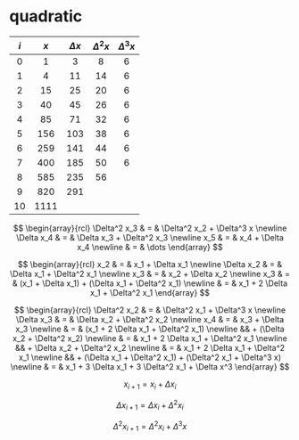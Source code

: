 # quadratic
$i$ | $x$ | $\Delta x$ | $\Delta^2 x$ | $\Delta^3 x$
:-: | :-: | :-: | :-: | :-:
0 | 1 | 3 | 8 | 6 |
1 | 4 | 11 | 14 | 6 |
2 | 15 | 25 | 20 | 6 |
3 | 40 | 45 | 26 | 6 |
4 | 85 | 71 | 32 | 6 |
5 | 156 | 103 | 38 | 6 |
6 | 259 | 141 | 44 | 6 |
7 | 400 | 185 | 50 | 6 |
8 | 585 | 235 | 56 |  |
9 | 820 | 291 |  |  |
10 | 1111 |  |  |  |

$$
\begin{array}{rcl}
\Delta^2 x_3 & = & \Delta^2 x_2 + \Delta^3 x \newline
\Delta x_4 & = & \Delta x_3 + \Delta^2 x_3 \newline
x_5 & = & x_4 + \Delta x_4 \newline
& = & \dots
\end{array}
$$

$$
\begin{array}{rcl}
x_2 & = & x_1 + \Delta x_1 \newline
\Delta x_2 & = & \Delta x_1 + \Delta^2 x_1 \newline
x_3 & = & x_2 + \Delta x_2 \newline
x_3 & = & (x_1 + \Delta x_1) + (\Delta x_1 + \Delta^2 x_1) \newline
& = & x_1 + 2 \Delta x_1 + \Delta^2 x_1
\end{array}
$$

$$
\begin{array}{rcl}
\Delta^2 x_2 & = & \Delta^2 x_1 + \Delta^3 x \newline
\Delta x_3 & = & \Delta x_2 + \Delta^2 x_2 \newline
x_4 & = & x_3 + \Delta x_3 \newline
& = & (x_1 + 2 \Delta x_1 + \Delta^2 x_1) \newline
&& + (\Delta x_2 + \Delta^2 x_2) \newline
& = & x_1 + 2 \Delta x_1 + \Delta^2 x_1 \newline
&& + \Delta x_2 + \Delta^2 x_2 \newline
& = & x_1 + 2 \Delta x_1 + \Delta^2 x_1 \newline
&& + (\Delta x_1 + \Delta^2 x_1) + (\Delta^2 x_1 + \Delta^3 x) \newline
& = & x_1 + 3 \Delta x_1 + 3 \Delta^2 x_1 + \Delta x^3
\end{array}
$$

$$\tag{1}
x_{i+1} = x_i + \Delta x_i
$$

$$\tag{2}
\Delta x_{i+1} = \Delta x_i + \Delta^2 x_i
$$

$$\tag{3}
\Delta^2 x_{i+1} = \Delta^2 x_i + \Delta^3 x
$$
